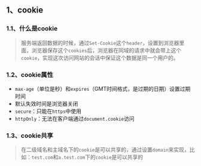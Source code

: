 ## 1、cookie

### 1.1、什么是cookie
>服务端返回数据的时候，通过```Set-Cookie```这个```header```，设置到浏览器里面，浏览器保存这个```cookies```后，浏览器在同域的请求中就会带上这个```cookie```，实现这次访问网站的会话中保证这个数据是同一个用户的。

### 1.2、cookie属性
- ```max-age```（单位是秒）和```expires```（GMT时间格式，是过期的日期）设置过期时间
- 默认失效时间是浏览器关闭
- ```secure```：只能在```https```中使用
- ```httpOnly```：无法在客户端通过```document.cookie```访问

### 1.3、cookie共享
>在二级域名和主域名下的```cookie```是可以共享的，通过设置```domain```来实现，比如：```test.com```和```a.test.com```下的```cookie```是可以共享的